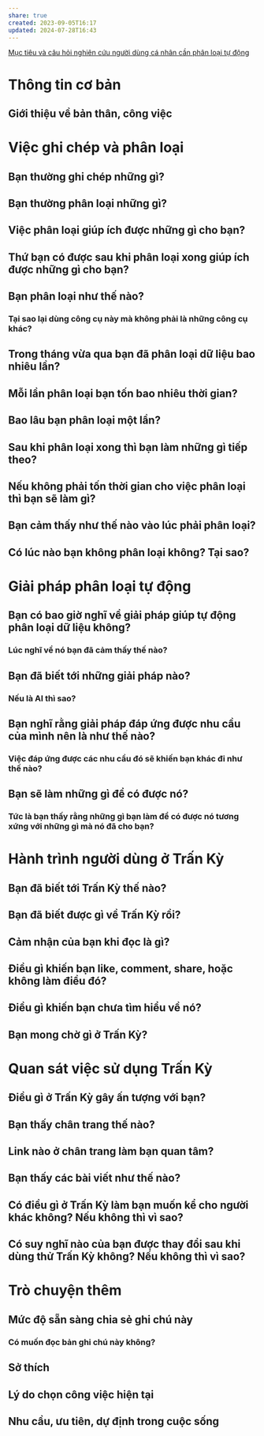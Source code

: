 ```yaml
---
share: true
created: 2023-09-05T16:17
updated: 2024-07-28T16:43
---
```

[Mục tiêu và câu hỏi nghiên cứu người dùng cá nhân cần phân loại tự động](./M%E1%BB%A5c%20ti%C3%AAu%20v%C3%A0%20c%C3%A2u%20h%E1%BB%8Fi%20nghi%C3%AAn%20c%E1%BB%A9u%20ng%C6%B0%E1%BB%9Di%20d%C3%B9ng%20c%C3%A1%20nh%C3%A2n%20c%E1%BA%A7n%20ph%C3%A2n%20lo%E1%BA%A1i%20t%E1%BB%B1%20%C4%91%E1%BB%99ng.md)
# Thông tin cơ bản
## Giới thiệu về bản thân, công việc

# Việc ghi chép và phân loại
## Bạn thường ghi chép những gì?
## Bạn thường phân loại những gì?
## Việc phân loại giúp ích được những gì cho bạn?
## Thứ bạn có được sau khi phân loại xong giúp ích được những gì cho bạn?
## Bạn phân loại như thế nào?
### Tại sao lại dùng công cụ này mà không phải là những công cụ khác? 
## Trong tháng vừa qua bạn đã phân loại dữ liệu bao nhiêu lần?
## Mỗi lần phân loại bạn tốn bao nhiêu thời gian?
## Bao lâu bạn phân loại một lần?
## Sau khi phân loại xong thì bạn làm những gì tiếp theo?
## Nếu không phải tốn thời gian cho việc phân loại thì bạn sẽ làm gì?
## Bạn cảm thấy như thế nào vào lúc phải phân loại?
## Có lúc nào bạn không phân loại không? Tại sao?

# Giải pháp phân loại tự động
## Bạn có bao giờ nghĩ về giải pháp giúp tự động phân loại dữ liệu không?
### Lúc nghĩ về nó bạn đã cảm thấy thế nào? 
## Bạn đã biết tới những giải pháp nào?
### Nếu là AI thì sao?
## Bạn nghĩ rằng giải pháp đáp ứng được nhu cầu của mình nên là như thế nào?
### Việc đáp ứng được các nhu cầu đó sẽ khiến bạn khác đi như thế nào?
## Bạn sẽ làm những gì để có được nó?
### Tức là bạn thấy rằng những gì bạn làm để có được nó tương xứng với những gì mà nó đã cho bạn?

# Hành trình người dùng ở Trấn Kỳ
## Bạn đã biết tới Trấn Kỳ thế nào?
## Bạn đã biết được gì về Trấn Kỳ rồi?
## Cảm nhận của bạn khi đọc là gì?
## Điều gì khiến bạn like, comment, share, hoặc không làm điều đó?
## Điều gì khiến bạn chưa tìm hiểu về nó?
## Bạn mong chờ gì ở Trấn Kỳ?

# Quan sát việc sử dụng Trấn Kỳ
## Điều gì ở Trấn Kỳ gây ấn tượng với bạn?
## Bạn thấy chân trang thế nào?
## Link nào ở chân trang làm bạn quan tâm?
## Bạn thấy các bài viết như thế nào?
## Có điều gì ở Trấn Kỳ làm bạn muốn kể cho người khác không? Nếu không thì vì sao?
## Có suy nghĩ nào của bạn được thay đổi sau khi dùng thử Trấn Kỳ không? Nếu không thì vì sao?

# Trò chuyện thêm
## Mức độ sẵn sàng chia sẻ ghi chú này
### Có muốn đọc bản ghi chú này không?
## Sở thích 
## Lý do chọn công việc hiện tại
## Nhu cầu, ưu tiên, dự định trong cuộc sống
